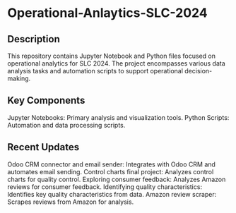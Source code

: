 # Operational-Anlaytics-SLC-2024

## Description

This repository contains Jupyter Notebook and Python files focused on operational analytics for SLC 2024. The project encompasses various data analysis tasks and automation scripts to support operational decision-making.

## Key Components

Jupyter Notebooks: Primary analysis and visualization tools.
Python Scripts: Automation and data processing scripts.

## Recent Updates

Odoo CRM connector and email sender: Integrates with Odoo CRM and automates email sending.
Control charts final project: Analyzes control charts for quality control.
Exploring consumer feedback: Analyzes Amazon reviews for consumer feedback.
Identifying quality characteristics: Identifies key quality characteristics from data.
Amazon review scraper: Scrapes reviews from Amazon for analysis.


